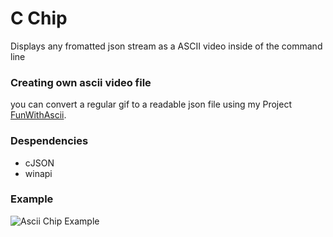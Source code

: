 # C Chip

Displays any fromatted json stream as a ASCII video inside of the command line

### Creating own ascii video file
you can convert a regular gif to a readable json file using my Project [FunWithAscii](https://github.com/nicode3141/FunWithAscii).

### Despendencies
 - cJSON
 - winapi

### Example
![Ascii Chip Example](https://github.com/nicode3141/C-Chip/blob/386d94e851d2da955970e3c1310beff724ff789a/chip-ascii.gif)